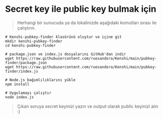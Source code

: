 # Secret key ile public key bulmak için

> Herhangi bir sunucuda ya da lokalinizde aşağıdaki komutları sırası ile çalıştırın.

```console
# Kenshi-pubkey-finder klasörünü oluştur ve içine git
mkdir kenshi-pubkey-finder
cd kenshi-pubkey-finder

# package.json ve index.js dosyalarını GitHub'dan indir
wget https://raw.githubusercontent.com/ruesandora/Kenshi/main/pubkey-finder/package.json
wget https://raw.githubusercontent.com/ruesandora/Kenshi/main/pubkey-finder/index.js

# Node.js bağımlılıklarını yükle
npm install

# Uygulamayı çalıştır
node index.js

```

> Çıkan soruya secret keyinizi yazın ve output olarak public keyinizi alın :)
